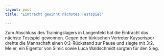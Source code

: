 ```yaml
---
layout: post
title: "Eintracht gewinnt nächstes Testspiel"

---
```


Zum Abschluss des Trainingslagers in Langenfeld hat die Eintracht das nächste Testspiel gewonnen. Gegen den türkischen Vertreter Kayserispor drehte die Mannschaft einen 0:2-Rückstand zur Pause und siegte mit 3:2. Meier, ein Eigentor von Simic sowie Luca Waldschmidt sorgten für den Sieg.


